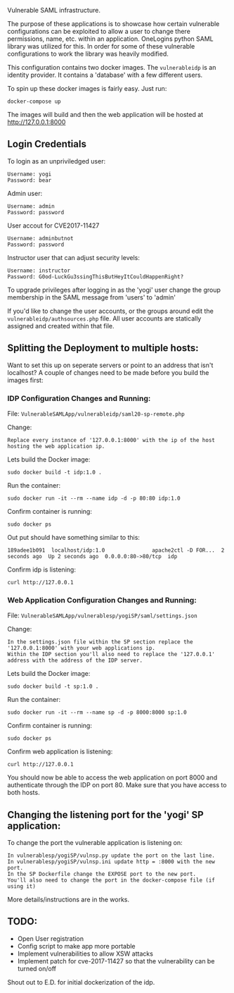 Vulnerable SAML infrastructure.

The purpose of these applications is to showcase how certain vulnerable configurations can be exploited to allow a user to change there permissions, name, etc. within an application. OneLogins python SAML library was utilized for this. In order for some of these vulnerable configurations to work the library was heavily modified.

This configuration contains two docker images. The `vulnerableidp` is an identity provider. It contains a 'database' with a few different users.

To spin up these docker images is fairly easy. Just run:

```
docker-compose up
```

The images will build and then the web application will be hosted at http://127.0.0.1:8000

## Login Credentials

To login as an unpriviledged user:
  ```
  Username: yogi
  Password: bear
  ```

Admin user:
  ```
  Username: admin
  Password: password
  ```

User accout for CVE2017-11427
  ```
  Username: adminbutnot
  Password: password
  ```

Instructor user that can adjust security levels:
  ```
  Username: instructor
  Password: G0od-LuckGu3ssingThisButHeyItCouldHappenRight?
  ```

To upgrade privileges after logging in as the 'yogi' user change the group membership in the SAML message from 'users' to 'admin'

If you'd like to change the user accounts, or the groups around edit the `vulnerableidp/authsources.php` file. All user accounts are statically assigned and created within that file.


## Splitting the Deployment to multiple hosts:

Want to set this up on seperate servers or point to an address that isn't localhost? A couple of changes need to be made before you build the images first:

### IDP Configuration Changes and Running:

File: `VulnerableSAMLApp/vulnerableidp/saml20-sp-remote.php`

Change:
```
Replace every instance of '127.0.0.1:8000' with the ip of the host hosting the web application ip.
```

Lets build the Docker image:

```
sudo docker build -t idp:1.0 .
```

Run the container:

```
sudo docker run -it --rm --name idp -d -p 80:80 idp:1.0
```

Confirm container is running:
```
sudo docker ps
```

Out put should have something similar to this:
```
189adee1b091  localhost/idp:1.0               apache2ctl -D FOR...  2 seconds ago  Up 2 seconds ago  0.0.0.0:80->80/tcp  idp
```

Confirm idp is listening:

```
curl http://127.0.0.1
```

### Web Application Configuration Changes and Running:

File: `VulnerableSAMLApp/vulnerablesp/yogiSP/saml/settings.json`

Change: 
```
In the settings.json file within the SP section replace the '127.0.0.1:8000' with your web applications ip.
Within the IDP section you'll also need to replace the '127.0.0.1' address with the address of the IDP server.
```

Lets build the Docker image:

```
sudo docker build -t sp:1.0 .
```

Run the container:

```
sudo docker run -it --rm --name sp -d -p 8000:8000 sp:1.0
```

Confirm container is running:
```
sudo docker ps
```

Confirm web application is listening:

```
curl http://127.0.0.1
```

You should now be able to access the web application on port 8000 and authenticate through the IDP on port 80. Make sure that you have access to both hosts.

## Changing the listening port for the 'yogi' SP application:
To change the port the vulnerable application is listening on:

```
In vulnerablesp/yogiSP/vulnsp.py update the port on the last line.
In vulnerablesp/yogiSP/vulnsp.ini update http = :8000 with the new port.
In the SP Dockerfile change the EXPOSE port to the new port.
You'll also need to change the port in the docker-compose file (if using it)
```

More details/instructions are in the works.

## TODO: 
- Open User registration
- Config script to make app more portable
- Implement vulnerabilities to allow XSW attacks
- Implement patch for cve-2017-11427 so that the vulnerability can be turned on/off

Shout out to E.D. for initial dockerization of the idp.

